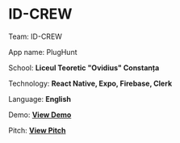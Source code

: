 # ID-CREW
Team: ID-CREW

App name: PlugHunt

School: **Liceul Teoretic "Ovidius" Constanța**

Technology: **React Native, Expo, Firebase, Clerk**

Language: **English**

Demo:    **[View Demo](https://youtu.be/jOWM5gqNrWk)**

Pitch:    **[View Pitch](https://youtu.be/5VLh-XgOvQ8)**

